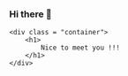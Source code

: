 ### Hi there 👋

<!--
**suku-suku/suku-suku** is a ✨ _special_ ✨ repository because its `README.md` (this file) appears on your GitHub profile.-->

<!DOCTYPE html>
<html lang="en">
<head>
    <title>how to find me... </title>
    <link rel = "stylesheet" href = "style.css">
</head>
<body>
   

    <div class = "container">
        <h1>
            Nice to meet you !!!
        </h1>
    </div>
    
</body>
</html>
